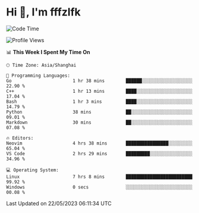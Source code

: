 # Hi 👋, I'm fffzlfk

<!--START_SECTION:waka-->
![Code Time](http://img.shields.io/badge/Code%20Time-213%20hrs%2058%20mins-blue)

![Profile Views](http://img.shields.io/badge/Profile%20Views-1-blue)

📊 **This Week I Spent My Time On** 

```text
🕑︎ Time Zone: Asia/Shanghai

💬 Programming Languages: 
Go                       1 hr 38 mins        ██████░░░░░░░░░░░░░░░░░░░   22.90 % 
C++                      1 hr 13 mins        ████░░░░░░░░░░░░░░░░░░░░░   17.04 % 
Bash                     1 hr 3 mins         ████░░░░░░░░░░░░░░░░░░░░░   14.79 % 
Python                   38 mins             ██░░░░░░░░░░░░░░░░░░░░░░░   09.01 % 
Markdown                 30 mins             ██░░░░░░░░░░░░░░░░░░░░░░░   07.08 % 

🔥 Editors: 
Neovim                   4 hrs 38 mins       ████████████████░░░░░░░░░   65.04 % 
VS Code                  2 hrs 29 mins       █████████░░░░░░░░░░░░░░░░   34.96 % 

💻 Operating System: 
Linux                    7 hrs 8 mins        █████████████████████████   99.92 % 
Windows                  0 secs              ░░░░░░░░░░░░░░░░░░░░░░░░░   00.08 % 
```


 Last Updated on 22/05/2023 06:11:34 UTC
<!--END_SECTION:waka-->
